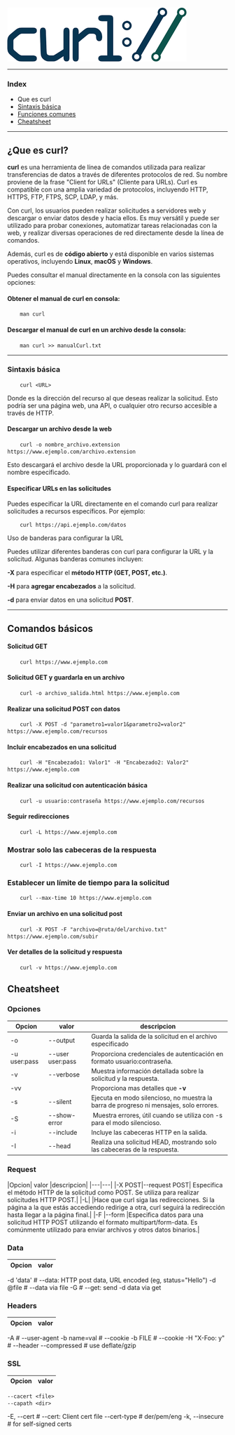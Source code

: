 ![Logo Curl](img/curlLogo.png)

---
### Index

- Que es curl
- [Sintaxis básica](#comandosBasicos)
- [Funciones comunes](#comandosComunes)
- [Cheatsheet](#cheatsheet)
---
  
## ¿Que es curl? ##
**curl** es una herramienta de línea de comandos utilizada para realizar transferencias de datos a través de diferentes protocolos de red. Su nombre proviene de la frase "Client for URLs" (Cliente para URLs). Curl es compatible con una amplia variedad de protocolos, incluyendo HTTP, HTTPS, FTP, FTPS, SCP, LDAP, y más.

Con curl, los usuarios pueden realizar solicitudes a servidores web y descargar o enviar datos desde y hacia ellos. Es muy versátil y puede ser utilizado para probar conexiones, automatizar tareas relacionadas con la web, y realizar diversas operaciones de red directamente desde la línea de comandos. 

Además, curl es de **código abierto** y está disponible en varios sistemas operativos, incluyendo **Linux**, **macOS** y **Windows**.

Puedes consultar el manual directamente en la consola con las siguientes opciones: 

#### Obtener el manual de curl en consola:

        man curl

#### Descargar el manual de curl en un archivo desde la consola:

        man curl >> manualCurl.txt


---

<a name="comandosBasicos"></a>

### Sintaxis básica

        curl <URL>
        
Donde <URL> es la dirección del recurso al que deseas realizar la solicitud. Esto podría ser una página web, una API, o cualquier otro recurso accesible a través de HTTP.

#### Descargar un archivo desde la web

        curl -o nombre_archivo.extension https://www.ejemplo.com/archivo.extension
        
Esto descargará el archivo desde la URL proporcionada y lo guardará con el nombre especificado.

#### Especificar URLs en las solicitudes

Puedes especificar la URL directamente en el comando curl para realizar solicitudes a recursos específicos. Por ejemplo:

        curl https://api.ejemplo.com/datos
        
Uso de banderas para configurar la URL

Puedes utilizar diferentes banderas con curl para configurar la URL y la solicitud. Algunas banderas comunes incluyen:

**-X** para especificar el **método HTTP (GET, POST, etc.)**.

**-H** para **agregar encabezados** a la solicitud.

**-d** para enviar datos en una solicitud **POST**.


---
<a name="comandosComunes"></a>

## Comandos básicos

#### Solicitud GET
        curl https://www.ejemplo.com

#### Solicitud GET y guardarla en un archivo
        curl -o archivo_salida.html https://www.ejemplo.com
#### Realizar una solicitud POST con datos
        curl -X POST -d "parametro1=valor1&parametro2=valor2" https://www.ejemplo.com/recursos
#### Incluir encabezados en una solicitud
        curl -H "Encabezado1: Valor1" -H "Encabezado2: Valor2" https://www.ejemplo.com

#### Realizar una solicitud con autenticación básica
        curl -u usuario:contraseña https://www.ejemplo.com/recursos

#### Seguir redirecciones
        curl -L https://www.ejemplo.com
### Mostrar solo las cabeceras de la respuesta
        curl -I https://www.ejemplo.com

### Establecer un límite de tiempo para la solicitud
        curl --max-time 10 https://www.ejemplo.com
#### Enviar un archivo en una solicitud post 
        curl -X POST -F "archivo=@ruta/del/archivo.txt" https://www.ejemplo.com/subir

#### Ver detalles de la solicitud y respuesta
        curl -v https://www.ejemplo.com


<a name="cheatsheet"></a>
## Cheatsheet

### Opciones

|Opcion| valor |descripcion|
|---|---|---|
|-o <file>|--output <file>|Guarda la salida de la solicitud en el archivo especificado|
|-u user:pass|--user user:pass| Proporciona credenciales de autenticación en formato usuario:contraseña. |
|-v |--verbose|Muestra información detallada sobre la solicitud y la respuesta.|
|-vv ||Proporciona mas detalles que **-v**|
|-s |--silent |Ejecuta en modo silencioso, no muestra la barra de progreso ni mensajes, solo errores. |
|-S |--show-error | Muestra errores, útil cuando se utiliza con -s para el modo silencioso.|
|-i |--include| Incluye las cabeceras HTTP en la salida.|
|-I |--head | Realiza una solicitud HEAD, mostrando solo las cabeceras de la respuesta.|


### Request

|Opcion| valor |descripcion|
|---|---|
|-X POST|--request POST| Especifica el método HTTP de la solicitud como POST. Se utiliza para realizar solicitudes HTTP POST.|
|-L|  |Hace que curl siga las redirecciones. Si la página a la que estás accediendo redirige a otra, curl seguirá la redirección hasta llegar a la página final.|
|-F   |--form |Especifica datos para una solicitud HTTP POST utilizando el formato multipart/form-data. Es comúnmente utilizado para enviar archivos y otros datos binarios.|


### Data

|Opcion| valor |
|---|---|

-d 'data'    # --data: HTTP post data, URL encoded (eg, status="Hello")
-d @file     # --data via file
-G           # --get: send -d data via get

### Headers

|Opcion| valor |
|---|---|

-A <str>         # --user-agent
-b name=val      # --cookie
-b FILE          # --cookie
-H "X-Foo: y"    # --header
--compressed     # use deflate/gzip

### SSL

|Opcion| valor |
|---|---|

    --cacert <file>
    --capath <dir>
-E, --cert <cert>     # --cert: Client cert file
    --cert-type       # der/pem/eng
-k, --insecure        # for self-signed certs
